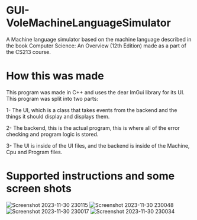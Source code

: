 # GUI-VoleMachineLanguageSimulator
A Machine language simulator based on the machine language described in the book Computer Science: An Overview (12th Edition) made as a part of the CS213 course. 

# How this was made 
This program was made in C++ and uses the dear ImGui library for its UI. 
This program was split into two parts:       

1- The UI, which is a class that takes events from the backend and the things it should display and displays them.         

2- The backend, this is the actual program, this is where all of the error checking and program logic is stored.        
 
3- The UI is inside of the UI files, and the backend is inside of the Machine, Cpu and Program files.      

 
# Supported instructions and some screen shots 
![Screenshot 2023-11-30 230115](https://github.com/YousefMostafaFarouk/GUI-VoleMachineLanguageSimulator/assets/129290213/2bb15821-9291-4f83-a9f7-5548add47475)
![Screenshot 2023-11-30 230048](https://github.com/YousefMostafaFarouk/GUI-VoleMachineLanguageSimulator/assets/129290213/6ca80540-1e43-4380-8de3-835e9f989dd2)
![Screenshot 2023-11-30 230017](https://github.com/YousefMostafaFarouk/GUI-VoleMachineLanguageSimulator/assets/129290213/49655ede-77c8-4b31-90c4-5c506585ea6f)
![Screenshot 2023-11-30 230034](https://github.com/YousefMostafaFarouk/GUI-VoleMachineLanguageSimulator/assets/129290213/c8191178-54c0-4123-a0de-f5975095031e)
